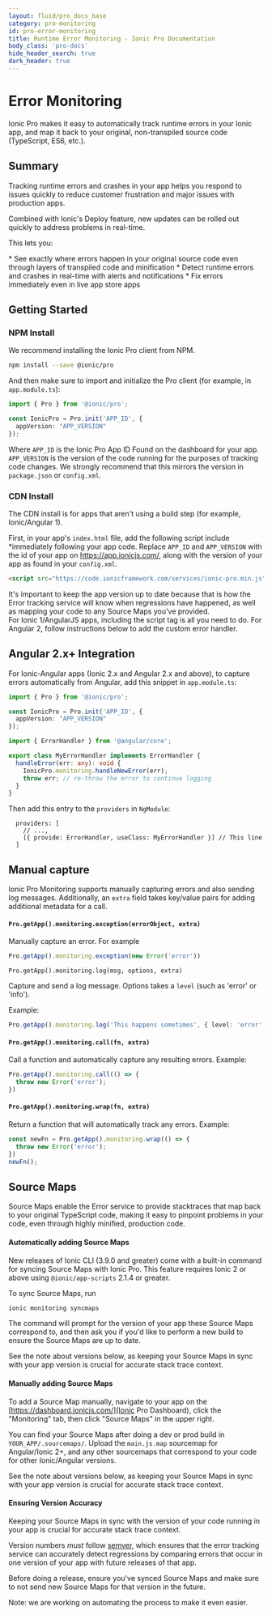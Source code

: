 ```yaml
---
layout: fluid/pro_docs_base
category: pro-monitoring
id: pro-error-monitoring
title: Runtime Error Monitoring - Ionic Pro Documentation
body_class: 'pro-docs'
hide_header_search: true
dark_header: true
---
```


# Error Monitoring

Ionic Pro makes it easy to automatically track runtime errors in your Ionic app, and map it back to your original, non-transpiled source code (TypeScript, ES6, etc.).

## Summary

Tracking runtime errors and crashes in your app helps you respond to issues quickly to reduce customer frustration and major issues with production apps.

Combined with Ionic's Deploy feature, new updates can be rolled out quickly to address problems in real-time.

This lets you:

<div class="condensed" markdown="1">
* See exactly where errors happen in your original source code even through layers of transpiled code and minification
* Detect runtime errors and crashes in real-time with alerts and notifications
* Fix errors immediately even in live app store apps
</div>

## Getting Started

### NPM Install

We recommend installing the Ionic Pro client from NPM. 

```bash
npm install --save @ionic/pro
```

And then make sure to import and initialize the Pro client (for example, in `app.module.ts`):

```typescript
import { Pro } from '@ionic/pro';

const IonicPro = Pro.init('APP_ID', {
  appVersion: "APP_VERSION"
});
```

Where `APP_ID` is the Ionic Pro App ID Found on the dashboard for your app. `APP_VERSION` is the version of the code
running for the purposes of tracking code changes. We strongly recommend that this mirrors the version in `package.json` or `config.xml`.

### CDN Install

The CDN install is for apps that aren't using a build step (for example, Ionic/Angular 1).

First, in your app's `index.html` file, add the following script include *immediately following your app code. Replace `APP_ID` and `APP_VERSION` with
the id of your app on https://app.ionicjs.com/, along with the version of your app as found in your `config.xml`.

```html
<script src="https://code.ionicframework.com/services/ionic-pro.min.js" data-app-id="APP_ID" data-app-version="APP_VERSION"></script>
```

<div class="callout danger" markdown="1">
It's important to keep the app version up to date because that is how the Error tracking
service will know when regressions have happened, as well as mapping your code to any
Source Maps you've provided.
</div>

<div class="callout info" markdown="1">
For Ionic 1/AngularJS apps, including the script tag is all you need to do. For Angular 2, follow instructions below to add the custom error handler.
</div>

## Angular 2.x+ Integration

For Ionic-Angular apps (Ionic 2.x and Angular 2.x and above), to capture errors automatically from Angular, add this snippet in `app.module.ts`:

```typescript
import { Pro } from '@ionic/pro';

const IonicPro = Pro.init('APP_ID', {
  appVersion: "APP_VERSION"
});

import { ErrorHandler } from '@angular/core';

export class MyErrorHandler implements ErrorHandler {
  handleError(err: any): void {
    IonicPro.monitoring.handleNewError(err);
    throw err; // re-throw the error to continue logging
  }
}
```

Then add this entry to the `providers` in `NgModule`:

```
  providers: [
    // ...,
    [{ provide: ErrorHandler, useClass: MyErrorHandler }] // This line
  ]
```

## Manual capture

Ionic Pro Monitoring supports manually capturing errors and also sending log messages. Additionally, an `extra` field
takes key/value pairs for adding additional metadata for a call.

#### `Pro.getApp().monitoring.exception(errorObject, extra)`

Manually capture an error. For example

```typescript
Pro.getApp().monitoring.exception(new Error('error'))
```

`Pro.getApp().monitoring.log(msg, options, extra)`

Capture and send a log message. Options takes a `level` (such as 'error' or 'info').

Example:

```typescript
Pro.getApp().monitoring.log('This happens sometimes', { level: 'error' })
```

#### `Pro.getApp().monitoring.call(fn, extra)`

Call a function and automatically capture any resulting errors. Example:

```typescript
Pro.getApp().monitoring.call(() => {
  throw new Error('error');
})
```

#### `Pro.getApp().monitoring.wrap(fn, extra)`

Return a function that will automatically track any errors. Example:

```typescript
const newFn = Pro.getApp().monitoring.wrap(() => {
  throw new Error('error');
})
newFn();
```

## Source Maps

Source Maps enable the Error service to provide stacktraces that map back
to your original TypeScript code, making it easy to pinpoint problems
in your code, even through highly minified, production code.

#### Automatically adding Source Maps

New releases of Ionic CLI (3.9.0 and greater) come with a built-in command for syncing Source Maps with Ionic Pro. This feature requires Ionic 2 or above using `@ionic/app-scripts` 2.1.4 or greater.

To sync Source Maps, run

```bash
ionic monitoring syncmaps
```

The command will prompt for the version of your app these Source Maps correspond to, and then ask you if you'd like to perform a new build to ensure the Source Maps are up to date.

See the note about versions below, as keeping your Source Maps in sync with your app version is crucial for accurate stack trace context.

#### Manually adding Source Maps

To add a Source Map manually, navigate to your app on the [https://dashboard.ionicjs.com/](Ionic Pro Dashboard), click the "Monitoring" tab,
then click "Source Maps" in the upper right.

You can find your Source Maps after doing a dev or prod build in `YOUR_APP/.sourcemaps/`. Upload the `main.js.map` sourcemap for Angular/Ionic 2+, and any other sourcemaps that correspond to your code for other Ionic/Angular versions.

See the note about versions below, as keeping your Source Maps in sync with your app version is crucial for accurate stack trace context.

#### Ensuring Version Accuracy

Keeping your Source Maps in sync with the version of your code running in your app is crucial for accurate stack trace context.

Version numbers _must_ follow [semver](http://semver.org/), which ensures that the error tracking service can accurately detect regressions by comparing errors that occur in one version of your app with future releases of that app.

Before doing a release, ensure you've synced Source Maps and make sure to not send new Source Maps for that version in the future.

Note: we are working on automating the process to make it even easier.
